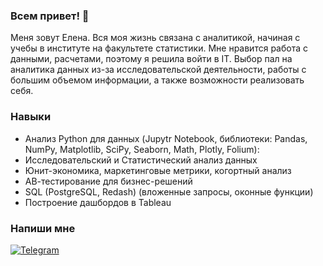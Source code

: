 ### Всем привет! 👋
Меня зовут Елена. Вся моя жизнь связана с аналитикой, начиная с учебы в институте на факультете статистики. Мне нравится работа с данными, расчетами, поэтому я решила войти в IT. Выбор пал на аналитика данных из-за исследовательской деятельности, работы с большим объемом информации, а также возможности реализовать себя.

### Навыки
- Анализ Python для данных (Jupytr Notebook, библиотеки: Pandas, NumPy, Matplotlib, SciPy, Seaborn, Math, Plotly, Folium):
- Исследовательский и Статистический анализ данных
- Юнит-экономика, маркетинговые метрики, когортный анализ
- АВ-тестирование для бизнес-решений
- SQL (PostgreSQL, Redash) (вложенные запросы, оконные функции)
- Построение дашбордов в Tableau

### Напиши мне
[![Telegram](https://img.shields.io/badge/-Telegram-69b5cc?style=for-the-badge&logo=Telegram)](https://t.me/HelenaKosenko2)
